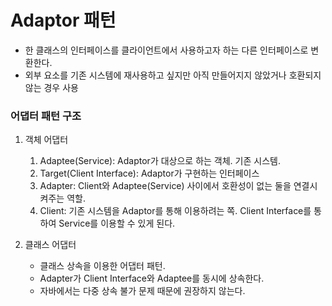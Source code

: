 # Adaptor 패턴
* 한 클래스의 인터페이스를 클라이언트에서 사용하고자 하는 다른 인터페이스로 변환한다.
* 외부 요소를 기존 시스템에 재사용하고 싶지만 아직 만들어지지 않았거나 호환되지 않는 경우 사용

### 어댑터 패턴 구조
1. 객체 어댑터
    1. Adaptee(Service): Adaptor가 대상으로 하는 객체. 기존 시스템.
    2. Target(Client Interface): Adaptor가 구현하는 인터페이스
    3. Adapter: Client와 Adaptee(Service) 사이에서 호환성이 없는 둘을 연결시켜주는 역할.
    4. Client: 기존 시스템을 Adaptor를 통해 이용하려는 쪽. Client Interface를 통하여 Service를 이용할 수 있게 된다.

2. 클래스 어댑터
    * 클래스 상속을 이용한 어댑터 패턴.
    * Adapter가 Client Interface와 Adaptee를 동시에 상속한다.
    * 자바에서는 다중 상속 불가 문제 때문에 권장하지 않는다.